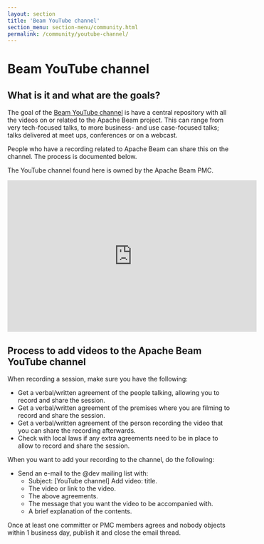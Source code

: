 ```yaml
---
layout: section
title: 'Beam YouTube channel'
section_menu: section-menu/community.html
permalink: /community/youtube-channel/
---
```


# Beam YouTube channel
## What is it and what are the goals?
The goal of the [Beam YouTube channel](https://www.youtube.com/channel/UChNnb_YO_7B0HlW6FhAXZZQ) is have a central repository with all the videos on or related to the Apache Beam project.
This can range from very tech-focused talks, to more business- and use case-focused talks; talks delivered at meet ups, conferences or on a webcast.

People who have a recording related to Apache Beam can share this on the channel. The process is documented below.

The YouTube channel found here is owned by the Apache Beam PMC.

<iframe width="560" height="340" src="http://www.youtube.com/embed/bhj4Bjczb8I" frameborder="0" allowfullscreen></iframe>

## Process to add videos to the Apache Beam YouTube channel

When recording a session, make sure you have the following:
- Get a verbal/written agreement of the people talking, allowing you to record and share the session.
- Get a verbal/written agreement of the premises where you are filming to record and share the session.
- Get a verbal/written agreement of the person recording the video that you can share the recording afterwards.
- Check with local laws if any extra agreements need to be in place to allow to record and share the session.

When you want to add your recording to the channel, do the following:
- Send an e-mail to the @dev mailing list with:
  - Subject: [YouTube channel] Add video: title.
  - The video or link to the video.
  - The above agreements.
  - The message that you want the video to be accompanied with.
  - A brief explanation of the contents.

Once at least one committer or PMC members agrees and nobody objects within 1 business day, publish it and close the email thread.
